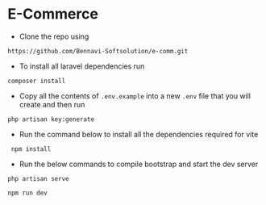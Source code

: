 # E-Commerce 

- Clone the repo using 
```
https://github.com/Bennavi-Softsolution/e-comm.git
```

- To install all laravel dependencies run
```
composer install
```
- Copy all the contents of `.env.example` into a new `.env` file that you will create and then run 
```
php artisan key:generate
```
- Run the command below to install all the dependencies required for vite
```
 npm install
```
- Run the below commands to compile bootstrap and start the dev server
```
php artisan serve
```
```
npm run dev
```

